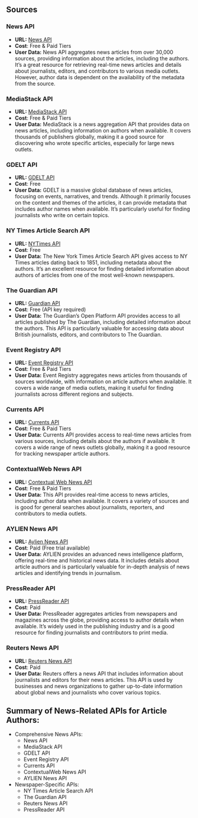## Sources

### News API

  - **URL:** [News API](https://newsapi.org/)
  - **Cost**: Free & Paid Tiers
  - **User Data:** News API aggregates news articles from over 30,000 sources, providing information about the articles, including the authors. It’s a great resource for retrieving real-time news articles and details about journalists, editors, and contributors to various media outlets. However, author data is dependent on the availability of the metadata from the source.

### MediaStack API

  - **URL:** [MediaStack API](https://mediastack.com/)
  - **Cost**: Free & Paid Tiers
  - **User Data:** MediaStack is a news aggregation API that provides data on news articles, including information on authors when available. It covers thousands of publishers globally, making it a good source for discovering who wrote specific articles, especially for large news outlets.

### GDELT API

 - **URL:** [GDELT API](https://blog.gdeltproject.org/gdelt-2-0-our-global-world-in-realtime/)
 - **Cost**: Free
 - **User Data:** GDELT is a massive global database of news articles, focusing on events, narratives, and trends. Although it primarily focuses on the content and themes of the articles, it can provide metadata that includes author names when available. It’s particularly useful for finding journalists who write on certain topics.

### NY Times Article Search API

- **URL:** [NYTimes API](https://developer.nytimes.com/docs/articlesearch-product/1/overview)
- **Cost**: Free
- **User Data:** The New York Times Article Search API gives access to NY Times articles dating back to 1851, including metadata about the authors. It’s an excellent resource for finding detailed information about authors of articles from one of the most well-known newspapers.

### The Guardian API

- **URL:** [Guardian API](https://open-platform.theguardian.com/)
- **Cost**: Free (API key required)
- **User Data:** The Guardian’s Open Platform API provides access to all articles published by The Guardian,
	including detailed information about the authors. This API is particularly valuable for accessing data
	about British journalists, editors, and contributors to The Guardian.

### Event Registry API

- **URL:** [Event Registry API](https://eventregistry.org/documentation)
- **Cost**: Free & Paid Tiers
- **User Data:** Event Registry aggregates news articles from thousands of sources worldwide, with information
	on article authors when available. It covers a wide range of media outlets, making it useful for finding
	journalists across different regions and subjects.

### Currents API

- **URL:** [Currents API](https://currentsapi.services/en/docs/)
- **Cost**: Free & Paid Tiers
- **User Data:** Currents API provides access to real-time news articles from various sources,
	including details about the authors if available. It covers a wide range of news outlets globally,
	making it a good resource for tracking newspaper article authors.

### ContextualWeb News API

- **URL:** [Contextual Web News API](https://rapidapi.com/contextualwebsearch/api/web-search/)
- **Cost**: Free & Paid Tiers
- **User Data:** This API provides real-time access to news articles, including author data when available. It covers a variety of sources and is good for general searches about journalists, reporters, and contributors to media outlets.

### AYLIEN News API

- **URL:** [Aylien News API](https://aylien.com/news-api/)
- **Cost**: Paid (Free trial available)
- **User Data:** AYLIEN provides an advanced news intelligence platform, offering real-time and historical news data. It includes details about article authors and is particularly valuable for in-depth analysis of news articles and identifying trends in journalism.

### PressReader API

  - **URL:** [PressReader API](https://www.pressreader.com/dev/api/)
  - **Cost**: Paid
  - **User Data:** PressReader aggregates articles from newspapers and magazines across the globe, providing access to author details when available. It’s widely used in the publishing industry and is a good resource for finding journalists and contributors to print media.

### Reuters News API

  - **URL:** [Reuters News API](https://www.reuters.com/tools/)
  - **Cost**: Paid
  - **User Data:** Reuters offers a news API that includes information about journalists and editors for their news articles. This API is used by businesses and news organizations to gather up-to-date information about global news and journalists who cover various topics.

## Summary of News-Related APIs for Article Authors:

  - Comprehensive News APIs:
    - News API
    - MediaStack API
    - GDELT API
    - Event Registry API
    - Currents API
    - ContextualWeb News API
    - AYLIEN News API
  - Newspaper-Specific APIs:
    - NY Times Article Search API
    - The Guardian API
    - Reuters News API
    - PressReader API
